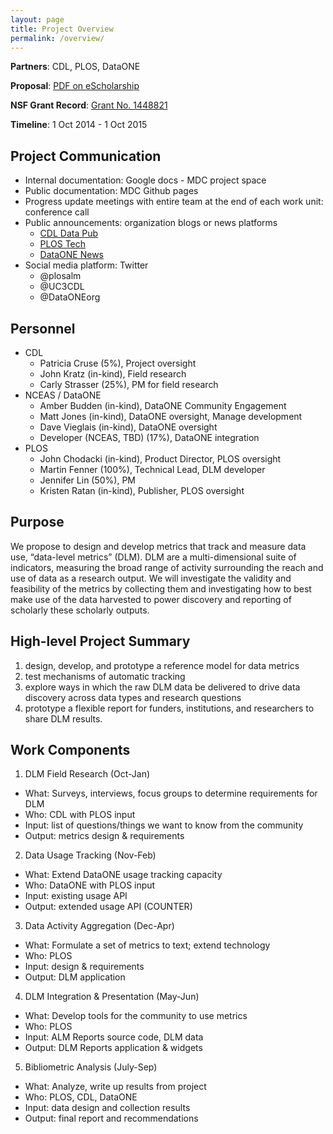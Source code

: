 ```yaml
---
layout: page
title: Project Overview
permalink: /overview/
---
```


**Partners**: CDL, PLOS, DataONE

**Proposal**: [PDF on eScholarship](http://escholarship.org/uc/item/9kf081vf)

**NSF Grant Record**: [Grant No. 1448821](http://www.nsf.gov/awardsearch/showAward?AWD_ID=1448821&HistoricalAwards=false)

**Timeline**: 1 Oct 2014 - 1 Oct 2015


## Project Communication

* Internal documentation: Google docs - MDC project space 
* Public documentation: MDC Github pages 
* Progress update meetings with entire team at the end of each work unit: conference call
* Public announcements: organization blogs or news platforms
  * [CDL Data Pub](http://datapub.cdlib.org)
  * [PLOS Tech](http://blogs.plos.org/tech)
  * [DataONE News](https://www.dataone.org/news)
* Social media platform: Twitter
  * @plosalm
  * @UC3CDL
  * @DataONEorg

## Personnel

* CDL
  * Patricia Cruse (5%), Project oversight
  * John Kratz (in-kind), Field research
  * Carly Strasser (25%), PM for field research
* NCEAS / DataONE
  * Amber Budden (in-kind), DataONE Community Engagement
  * Matt Jones (in-kind), DataONE oversight, Manage development
  * Dave Vieglais (in-kind), DataONE oversight
  * Developer (NCEAS, TBD) (17%), DataONE integration
* PLOS
  * John Chodacki (in-kind), Product Director, PLOS oversight
  * Martin Fenner (100%), Technical Lead, DLM developer
  * Jennifer Lin (50%), PM
  * Kristen Ratan (in-kind), Publisher,  PLOS oversight


## Purpose

We propose to design and develop metrics that track and measure data use, “data-level metrics” (DLM). DLM are a multi-dimensional suite of indicators, measuring the broad range of activity surrounding the reach and use of data as a research output. We will investigate the validity and feasibility of the metrics by collecting them and investigating how to best make use of the data harvested to power discovery and reporting of scholarly these scholarly outputs.  

## High-level Project Summary

1. design, develop, and prototype a reference model for data metrics
1. test mechanisms of automatic tracking
1. explore ways in which the raw DLM data be delivered to drive data discovery across data types and research questions
1. prototype a flexible report for funders, institutions, and researchers to share DLM results.  

## Work Components

1. DLM Field Research (Oct-Jan)

  * What: Surveys, interviews, focus groups to determine requirements for DLM
  * Who: CDL with PLOS input
  * Input: list of questions/things we want to know from the community
  * Output: metrics design & requirements

2. Data Usage Tracking (Nov-Feb)

  * What: Extend DataONE usage tracking capacity 
  * Who: DataONE with PLOS input
  * Input: existing usage API
  * Output: extended usage API (COUNTER)
 
3. Data Activity Aggregation (Dec-Apr)

  * What: Formulate a set of metrics to text; extend technology
  * Who: PLOS
  * Input: design & requirements
  * Output: DLM application
 
4. DLM Integration & Presentation (May-Jun)

  * What:  Develop tools for the community to use metrics
  * Who: PLOS 
  * Input: ALM Reports source code, DLM data
  * Output: DLM Reports application & widgets
  
5. Bibliometric Analysis (July-Sep)

  * What: Analyze, write up results from project
  * Who: PLOS, CDL, DataONE
  * Input: data design and collection results
  * Output: final report and recommendations
